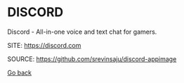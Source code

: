 # DISCORD

 Discord - All-in-one voice and text chat for gamers.
 
 SITE: https://discord.com

 SOURCE: https://github.com/srevinsaju/discord-appimage

 [Go back](https://portable-linux-apps.github.io/apps.html)
